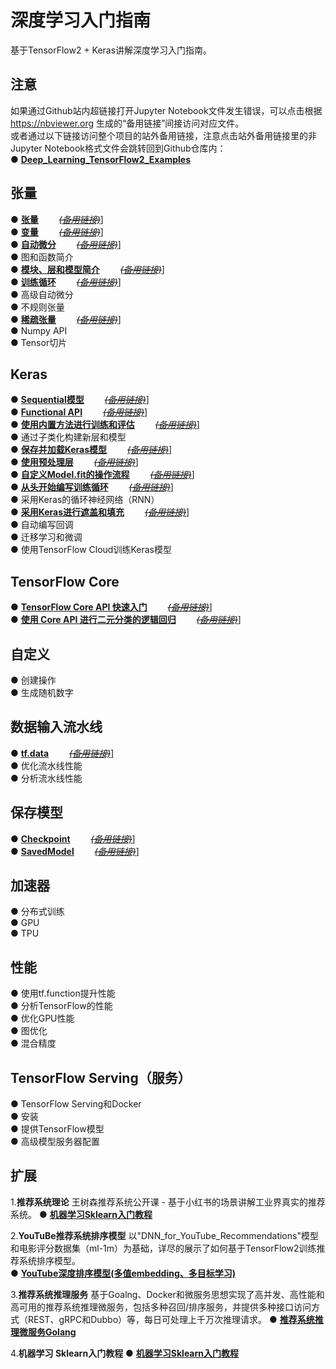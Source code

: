 # 深度学习入门指南
基于TensorFlow2 + Keras讲解深度学习入门指南。  

## 注意
如果通过Github站内超链接打开Jupyter Notebook文件发生错误，可以点击根据 https://nbviewer.org 生成的“备用链接”间接访问对应文件。  
或者通过以下链接访问整个项目的站外备用链接，注意点击站外备用链接里的非Jupyter Notebook格式文件会跳转回到Github仓库内：  
●  [**Deep_Learning_TensorFlow2_Examples**](https://nbviewer.org/github/solidglue/Deep_Learning_TensorFlow2_Examples/tree/master/)  


## 张量 
●  [**张量**](https://github.com/solidglue/TensorFlow2_Keras_Guide_API_Jupyter_Demo/blob/master/01_TensorFlow_basics/01_01_Tensors.ipynb)       [~~*(备用链接)*~~](https://nbviewer.org/github/solidglue/Deep_Learning_TensorFlow2_Examples/blob/master/01_TensorFlow_basics/01_01_Tensors.ipynb)]  
●  [**变量**](https://github.com/solidglue/TensorFlow2_Keras_Guide_API_Jupyter_Demo/blob/master/01_TensorFlow_basics/01_02_Variables.ipynb)       [~~*(备用链接)*~~](https://nbviewer.org/github/solidglue/Deep_Learning_TensorFlow2_Examples/blob/master/01_TensorFlow_basics/01_02_Variables.ipynb)]     
●  [**自动微分**](https://github.com/solidglue/TensorFlow2_Keras_Guide_API_Jupyter_Demo/blob/master/01_TensorFlow_basics/01_03_Automatic_differentiation.ipynb)       [~~*(备用链接)*~~](https://nbviewer.org/github/solidglue/Deep_Learning_TensorFlow2_Examples/blob/master/01_TensorFlow_basics/01_03_Automatic_differentiation.ipynb)]    
●  图和函数简介  
●  [**模块、层和模型简介**](https://github.com/solidglue/TensorFlow2_Keras_Guide_API_Jupyter_Demo/blob/master/01_TensorFlow_basics/01_05_Modules_layers_and_models.ipynb)       [~~*(备用链接)*~~](https://nbviewer.org/github/solidglue/Deep_Learning_TensorFlow2_Examples/blob/master/01_TensorFlow_basics/01_05_Modules_layers_and_models.ipynb)]    
●  [**训练循环**](https://github.com/solidglue/TensorFlow2_Keras_Guide_API_Jupyter_Demo/blob/master/01_TensorFlow_basics/01_06_Training_loops.ipynb)       [~~*(备用链接)*~~](https://nbviewer.org/github/solidglue/Deep_Learning_TensorFlow2_Examples/blob/master/01_TensorFlow_basics/01_06_Training_loops.ipynb)]    
●  高级自动微分  
●  不规则张量  
●  [**稀疏张量**](https://github.com/solidglue/TensorFlow2_Keras_Guide_API_Jupyter_Demo/blob/master/04_TensorFlow_in_depth/04_04_Sparse_tensor.ipynb)       [~~*(备用链接)*~~](https://nbviewer.org/github/solidglue/Deep_Learning_TensorFlow2_Examples/blob/master/04_TensorFlow_in_depth/04_04_Sparse_tensor.ipynb)]    
●  Numpy API  
●  Tensor切片  

## Keras
●  [**Sequential模型**](https://github.com/solidglue/TensorFlow2_Keras_Guide_API_Jupyter_Demo/blob/master/02_Keras/02_01_The_sequential_model.ipynb)       [~~*(备用链接)*~~](https://nbviewer.org/github/solidglue/Deep_Learning_TensorFlow2_Examples/blob/master/02_Keras/02_01_The_sequential_model.ipynb)]    
●  [**Functional API**](https://github.com/solidglue/TensorFlow2_Keras_Guide_API_Jupyter_Demo/blob/master/02_Keras/02_02_The_functional_API.ipynb)       [~~*(备用链接)*~~](https://nbviewer.org/github/solidglue/Deep_Learning_TensorFlow2_Examples/blob/master/02_Keras/02_02_The_functional_API.ipynb)]    
●  [**使用内置方法进行训练和评估**](https://github.com/solidglue/TensorFlow2_Keras_Guide_API_Jupyter_Demo/blob/master/02_Keras/02_03_Training_evaluation_with_the_built_in_methods.ipynb)       [~~*(备用链接)*~~](https://nbviewer.org/github/solidglue/Deep_Learning_TensorFlow2_Examples/blob/master/02_Keras/02_03_Training_evaluation_with_the_built_in_methods.ipynb)]    
●  通过子类化构建新层和模型  
●  [**保存并加载Keras模型**](https://github.com/solidglue/TensorFlow2_Keras_Guide_API_Jupyter_Demo/blob/master/02_Keras/02_05_Serialization_and_saving.ipynb)       [~~*(备用链接)*~~](https://nbviewer.org/github/solidglue/Deep_Learning_TensorFlow2_Examples/blob/master/02_Keras/02_05_Serialization_and_saving.ipynb)]    
●  [**使用预处理层**](https://github.com/solidglue/TensorFlow2_Keras_Guide_API_Jupyter_Demo/blob/master/02_Keras/02_07_Working_with_preprocessing_layers.ipynb)       [~~*(备用链接)*~~](https://nbviewer.org/github/solidglue/Deep_Learning_TensorFlow2_Examples/blob/master/02_Keras/02_07_Working_with_preprocessing_layers.ipynb)]    
●  [**自定义Model.fit的操作流程**](https://github.com/solidglue/TensorFlow2_Keras_Guide_API_Jupyter_Demo/blob/master/02_Keras/02_08_Customizing_what_happens_in_fit.ipynb)       [~~*(备用链接)*~~](https://nbviewer.org/github/solidglue/Deep_Learning_TensorFlow2_Examples/blob/master/02_Keras/02_08_Customizing_what_happens_in_fit.ipynb)]    
●  [**从头开始编写训练循环**](https://github.com/solidglue/TensorFlow2_Keras_Guide_API_Jupyter_Demo/blob/master/02_Keras/02_09_Writing_a_training_loop_from_scratch.ipynb)       [~~*(备用链接)*~~](https://nbviewer.org/github/solidglue/Deep_Learning_TensorFlow2_Examples/blob/master/02_Keras/02_09_Writing_a_training_loop_from_scratch.ipynb)]    
●  采用Keras的循环神经网络（RNN）  
●  [**采用Keras进行遮盖和填充**](https://github.com/solidglue/TensorFlow2_Keras_Guide_API_Jupyter_Demo/blob/master/02_Keras/02_11_Understading_masking_and_padding.ipynb)       [~~*(备用链接)*~~](https://nbviewer.org/github/solidglue/Deep_Learning_TensorFlow2_Examples/blob/master/02_Keras/02_11_Understading_masking_and_padding.ipynb)]    
●  自动编写回调  
●  迁移学习和微调  
●  使用TensorFlow Cloud训练Keras模型  

## TensorFlow Core
●  [**TensorFlow Core API 快速入门**](https://github.com/solidglue/TensorFlow2_Keras_Guide_API_Jupyter_Demo/blob/master/03_Build_with_Core/03_01_Quickstart_for_core.ipynb)       [~~*(备用链接)*~~](https://nbviewer.org/github/solidglue/Deep_Learning_TensorFlow2_Examples/blob/master/03_Build_with_Core/03_01_Quickstart_for_core.ipynb)]    
●  [**使用 Core API 进行二元分类的逻辑回归**](https://github.com/solidglue/TensorFlow2_Keras_Guide_API_Jupyter_Demo/blob/master/03_Build_with_Core/03_02_Logistic_regression.ipynb)       [~~*(备用链接)*~~](https://nbviewer.org/github/solidglue/Deep_Learning_TensorFlow2_Examples/blob/master/03_Build_with_Core/03_02_Logistic_regression.ipynb)]    

## 自定义
●  创建操作  
●  生成随机数字  

## 数据输入流水线
●  [**tf.data**](https://github.com/solidglue/TensorFlow2_Keras_Guide_API_Jupyter_Demo/blob/master/06_Data_input_pipelines/06_01_tfdata.ipynb)       [~~*(备用链接)*~~](https://nbviewer.org/github/solidglue/Deep_Learning_TensorFlow2_Examples/blob/master/06_Data_input_pipelines/06_01_tfdata.ipynb)]    
●  优化流水线性能  
●  分析流水线性能  

## 保存模型
●  [**Checkpoint**](https://github.com/solidglue/TensorFlow2_Keras_Guide_API_Jupyter_Demo/blob/master/07_Import_and_export/07_01_Checkpoint.ipynb)       [~~*(备用链接)*~~](https://nbviewer.org/github/solidglue/Deep_Learning_TensorFlow2_Examples/blob/master/07_Import_and_export/07_01_Checkpoint.ipynb)]    
●  [**SavedModel**](https://github.com/solidglue/Deep_Learning_TensorFlow2_Examples/blob/master/07_Import_and_export/07_02_SaveModel.ipynb)       [~~*(备用链接)*~~](https://nbviewer.org/github/solidglue/Deep_Learning_TensorFlow2_Examples/blob/master/07_Import_and_export/07_02_SaveModel.ipynb)]   

## 加速器
●  分布式训练  
●  GPU  
●  TPU  

## 性能
●  使用tf.function提升性能  
●  分析TensorFlow的性能  
●  优化GPU性能  
●  图优化  
●  混合精度  

## TensorFlow Serving（服务）
●  TensorFlow Serving和Docker  
●  安装  
●  提供TensorFlow模型  
●  高级模型服务器配置  


## 扩展

1.**推荐系统理论**
王树森推荐系统公开课 - 基于小红书的场景讲解工业界真实的推荐系统。
●  [**机器学习Sklearn入门教程**](https://github.com/solidglue/Machine_Learning_Sklearn_Examples) 

2.**YouTuBe推荐系统排序模型**
以"DNN_for_YouTube_Recommendations"模型和电影评分数据集（ml-1m）为基础，详尽的展示了如何基于TensorFlow2训练推荐系统排序模型。  
●  [**YouTube深度排序模型(多值embedding、多目标学习)**](https://github.com/solidglue/DNN_for_YouTube_Recommendations) 

3.**推荐系统推理服务**
基于Goalng、Docker和微服务思想实现了高并发、高性能和高可用的推荐系统推理微服务，包括多种召回/排序服务，并提供多种接口访问方式（REST、gRPC和Dubbo）等，每日可处理上千万次推理请求。 
● [**推荐系统推理微服务Golang**](https://github.com/solidglue/Recommender_System_Inference_Services)  

4.**机器学习 Sklearn入门教程**
●  [**机器学习Sklearn入门教程**](https://github.com/solidglue/Machine_Learning_Sklearn_Examples)  


